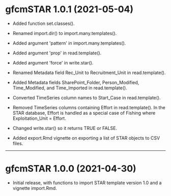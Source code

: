 # gfcmSTAR 1.0.1 (2021-05-04)

* Added function set.classes().

* Renamed import.dir() to import.many.templates().

* Added argument 'pattern' in import.many.templates().

* Added argument 'prop' in read.template().

* Added argument 'force' in write.star().

* Renamed Metadata field Rec_Unit to Recruitment_Unit in read.template().

* Added Metadata fields SharePoint_Folder, Person_Modified, Time_Modified, and
  Time_Imported in read.template().

* Converted TimeSeries column names to Start_Case in read.template().

* Removed TimeSeries columns containing Effort in read.template(). In the STAR
  database, Effort is handled as a special case of Fishing where
  Exploitation_Unit = Effort.

* Changed write.star() so it returns TRUE or FALSE.

* Added export.Rmd vignette on exporting a list of STAR objects to CSV files.

---

# gfcmSTAR 1.0.0 (2021-04-30)

* Initial release, with functions to import STAR template version 1.0 and a
  vignette import.Rmd.
